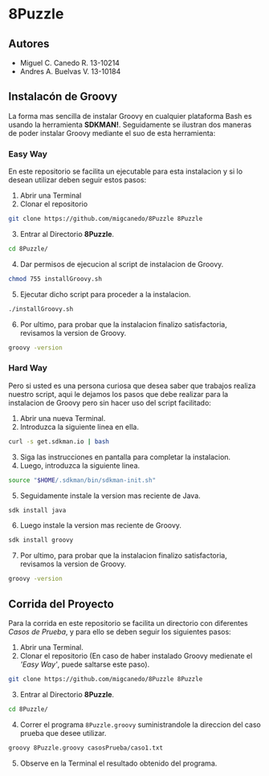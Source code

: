 # 8Puzzle

## Autores
- Miguel C. Canedo R.     13-10214
- Andres A. Buelvas V.    13-10184

## Instalacón de Groovy
  La forma mas sencilla de instalar Groovy en cualquier plataforma Bash es usando la herramienta **SDKMAN!**. Seguidamente se ilustran dos maneras de poder instalar Groovy mediante el suo de esta herramienta:
  
### Easy Way
  En este repositorio se facilita un ejecutable para esta instalacion y si lo desean utilizar deben seguir estos pasos:
  1. Abrir una Terminal
  2. Clonar el repositorio
  ```bash
git clone https://github.com/migcanedo/8Puzzle 8Puzzle
```
  3. Entrar al Directorio **8Puzzle**.
  ```bash
cd 8Puzzle/
```
  4. Dar permisos de ejecucion al script de instalacion de Groovy.
```bash
chmod 755 installGroovy.sh
```
  5. Ejecutar dicho script para proceder a la instalacion.
```bash
./installGroovy.sh
```
  6. Por ultimo, para probar que la instalacion finalizo satisfactoria, revisamos la version de Groovy.
```bash
groovy -version
```
  
### Hard Way
  Pero si usted es una persona curiosa que desea saber que trabajos realiza nuestro script, aqui le dejamos los pasos que debe realizar para la instalacion de Groovy pero sin hacer uso del script facilitado:
  
  1. Abrir una nueva Terminal.
  2. Introduzca la siguiente linea en ella.
```bash
curl -s get.sdkman.io | bash
```
  3. Siga las instrucciones en pantalla para completar la instalacion.
  4. Luego, introduzca la siguiente linea.
```bash
source "$HOME/.sdkman/bin/sdkman-init.sh"
```
  5. Seguidamente instale la version mas reciente de Java.
```bash
sdk install java
```
  6. Luego instale la version mas reciente de Groovy.
```bash
sdk install groovy
```
  7. Por ultimo, para probar que la instalacion finalizo satisfactoria, revisamos la version de Groovy.
```bash
groovy -version
```
  

## Corrida del Proyecto
  Para la corrida en este repositorio se facilita un directorio con diferentes *Casos de Prueba*, y para ello se deben seguir los siguientes pasos:
  1. Abrir una Terminal.
  2. Clonar el repositorio (En caso de haber instalado Groovy medienate el *'Easy Way'*, puede saltarse este paso).
```bash
git clone https://github.com/migcanedo/8Puzzle 8Puzzle
```
  3. Entrar al Directorio **8Puzzle**.
```bash
cd 8Puzzle/
```
  4. Correr el programa `8Puzzle.groovy` suministrandole la direccion del caso prueba que desee utilizar.
```bash
groovy 8Puzzle.groovy casosPrueba/caso1.txt
```
  5. Observe en la Terminal el resultado obtenido del programa.
